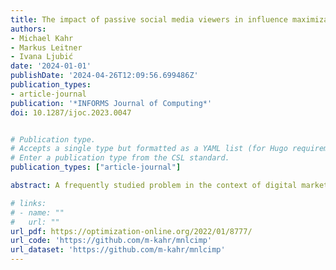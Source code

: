 ```yaml
---
title: The impact of passive social media viewers in influence maximization
authors:
- Michael Kahr
- Markus Leitner
- Ivana Ljubić
date: '2024-01-01'
publishDate: '2024-04-26T12:09:56.699486Z'
publication_types:
- article-journal
publication: '*INFORMS Journal of Computing*'
doi: 10.1287/ijoc.2023.0047


# Publication type.
# Accepts a single type but formatted as a YAML list (for Hugo requirements).
# Enter a publication type from the CSL standard.
publication_types: ["article-journal"]

abstract: A frequently studied problem in the context of digital marketing for online social networks is the influence maximization problem that seeks for an initial seed set of influencers to trigger an information propagation cascade (in terms of active message forwarders) of expected maximum impact. Previously studied problems typically neglect that the probability that individuals passively view content without forwarding it is much higher than the probability that they forward content. Considering passive viewing enables to maximize more natural (social media) marketing metrics including: (a) the expected organic reach, (b) the expected number of total impressions, or (c) the expected patronage; all of which are investigated in this paper for the first time in the context of influence maximization. We propose mathematical models to maximize these objectives whereby the model for variant (c) includes individual's resistances and uses a multinomial logit model to model customer behavior. We also show that these models can be easily adapted to a competitive setting in which the seed set of a competitor is known. In a computational study based on network graphs from Twitter, now X, (and from the literature) we show that one can increase the expected patronage, organic reach, and number of total impressions by 36\% on average (and up to 13 times in particular cases) compared to seed sets obtained from the classical maximization of message forwarding users.

# links:
# - name: ""
#   url: ""
url_pdf: https://optimization-online.org/2022/01/8777/
url_code: 'https://github.com/m-kahr/mnlcimp'
url_dataset: 'https://github.com/m-kahr/mnlcimp'
---
```

